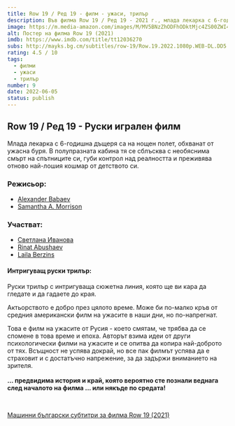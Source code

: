 ```yaml
---
title: Row 19 / Ред 19 - филм - ужаси, трилър
description: Във филма Row 19 / Ред 19 - 2021 г., млада лекарка с 6-годишна дъщеря е на нощен полет, обхваната от ужасна буря. Български субтитри.
image: https://m.media-amazon.com/images/M/MV5BNzZhODFhODktMjc4ZS00ZWI4LTliYmYtOWM5OTQxNTllY2UyXkEyXkFqcGdeQXVyNjcxMTIwNzU@._V1_.jpg
alt: Постер на филма Row 19 (2021)
imdb: https://www.imdb.com/title/tt12036270
subs: http://mayks.bg.cm/subtitles/row-19/Row.19.2022.1080p.WEB-DL.DD5.1.H.264-EVO.zip
rating: 4.5 / 10
tags:
  - филми
  - ужаси
  - трилър
number: 9
date: 2022-06-05
status: publish
---
```


<div class="video">
  <video-player src="https://www.youtube.com/embed/s9U7-ITrNn0" />
</div>

## Row 19 / Ред 19 - Руски игрален филм

Млада лекарка с 6-годишна дъщеря са на нощен полет, обхванат от ужасна буря. В полупразната кабина тя се сблъсква с необяснима смърт на спътниците си, губи контрол над реалността и преживява отново най-лошия кошмар от детството си.


### Режисьор:

-   [Alexander Babaev](https://www.imdb.com/name/nm5192303)
-   [Samantha A. Morrison](https://www.imdb.com/name/nm6969536)


### Участват:

-   [Светлана Иванова](https://www.imdb.com/name/nm5380264)
-   [Rinat Abushaev](https://www.imdb.com/name/nm2486671)
-   [Laila Berzins](https://www.imdb.com/name/nm5389637)

<article-image 
  src="https://m.media-amazon.com/images/M/MV5BYmU3NTk1MTItZGNlZS00OTk1LWJkZTctOTA0M2VkYTM0MDZkXkEyXkFqcGdeQXVyNjcxMTIwNzU@._V1_.jpg"
  alt="Svetlana Ivanova and Marta Kessler in Ryad 19 (2021)"
/></article-image>
<article-image 
  src="https://m.media-amazon.com/images/M/MV5BMzdjZDgxNmQtYmY5MS00MWM0LWFlZTktZDhkNWFmZjgxMjA5XkEyXkFqcGdeQXVyNjcxMTIwNzU@._V1_.jpg"
  alt="Wolfgang Cerny in Ryad 19 (2021)"
/></article-image>
<article-image 
  src="https://m.media-amazon.com/images/M/MV5BZTZlOGYwMGMtYzYyZC00ZjJhLWEyYzctY2QzNDVlZGUwOTU0XkEyXkFqcGdeQXVyNjcxMTIwNzU@._V1_.jpg"
  alt="Viktoriya Korlyakova in Ryad 19 (2021)"
/></article-image>
<article-image 
  src="https://m.media-amazon.com/images/M/MV5BMGQyZTU4ODItYTljNC00YjRhLTk0OTktODllNjhjZDg0MTlhXkEyXkFqcGdeQXVyMTE0NjIzNTMw._V1_.jpg"
  alt="Marta Kessler in Ryad 19 (2021)"
/></article-image>
<article-image 
  src="https://m.media-amazon.com/images/M/MV5BODVlMDMxZDYtNTgxZi00NTc0LWFjNGItYzc3MjNmZmM4YmMwXkEyXkFqcGdeQXVyMTM1NTM4MzQx._V1_.jpg"
  alt="Viktoriya Korlyakova in Ryad 19 (2021)"
/></article-image>

#### Интригуващ руски трилър:

Руски трилър с интригуваща сюжетна линия, която ще ви кара да гледате и да гадаете до края. 

Актьорството е добро през цялото време. Може би по-малко кръв от средния американски филм на ужасите в наши дни, но по-напрегнат.

Това е филм на ужасите от Русия - което смятам, че трябва да се спомене в това време и епоха. Авторът взима идеи от други психологически филми на ужасите и се опитва да копира най-доброто от тях. Всъщност не успява докрай, но все пак филмът успява да е страховит и с достатъчно напрежение, за да задържи вниманието на зрителя.  
<br>
**... предвидима история и край, която вероятно сте познали веднага след началото на филма ... или някъде по средата!**

<br>

[Машинни български субтитри за филма Row 19 (2021)](http://mayks.bg.cm/subtitles/row-19/Row.19.2022.1080p.WEB-DL.DD5.1.H.264-EVO.zip)
